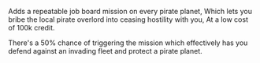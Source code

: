 Adds a repeatable job board mission on every pirate planet, Which lets you bribe the local pirate overlord into ceasing hostility with you, At a low cost of 100k credit.

There's a 50% chance of triggering the mission which effectively has you defend against an invading fleet and protect a pirate planet.
